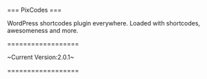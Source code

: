 === PixCodes ===

WordPress shortcodes plugin everywhere. Loaded with shortcodes, awesomeness and more.

==================

~Current Version:2.0.1~

==================
